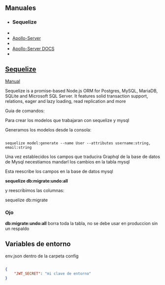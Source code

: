 ## Manuales


<ul>
<li><a><h3>Sequelize</h3><li>
<li><a href="https://github.com/apollographql/apollo-server">Apollo-Server<li>
<li><a href="https://www.apollographql.com/docs/apollo-server/getting-started/">Apollo-Server DOCS<li>
</ul>

## Sequelize
[Manual](https://sequelize.org/master/index.html)

Sequelize is a promise-based Node.js ORM for Postgres, MySQL, MariaDB, SQLite and Microsoft SQL Server. It features solid transaction support, relations, eager and lazy loading, read replication and more

Guia de comandos: 

Para crear los modelos que trabajaran con sequelize y mysql 

Generamos los modelos desde la consola: 

````shell

sequelize model:generate --name User --attributes username:string, email:string

````

Una vez establecidos los campos que traducira Graphql de la base de datos de Mysql necestiamos mandarl los cambios en la tabla mysql 

Esta reescribe los campos en la base de datos mysql 

<strong>sequelize db:migrate:undo:all</strong>

y reescribimos las columnas: 

sequelize db:migrate 

<h3>Ojo</h3> <strong>db:migrate:undo:all</strong> borra toda la tabla, no se debe usar en produccion sin un respaldo


## Variables de entorno

env.json dentro de la carpeta config

````json

{
    "JWT_SECRET": "mi clave de entorno"
}

````